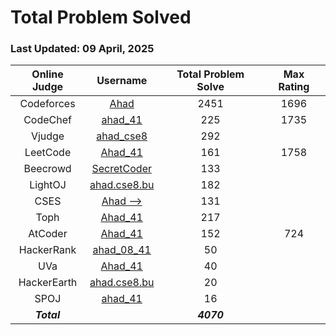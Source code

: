 # Total Problem Solved
### Last Updated: 09 April, 2025

| Online Judge | Username | Total Problem Solve | Max Rating |
|:------------:|:--------:|:-----------:|:----------:|
| Codeforces   | [Ahad](https://codeforces.com/profile/Ahad)                                  | 2451 | 1696 |
| CodeChef     | [ahad_41](https://www.codechef.com/users/ahad_41)                            | 225  | 1735 |
| Vjudge       | [ahad_cse8](https://vjudge.net/user/ahad_cse8)                               | 292  |
| LeetCode     | [Ahad_41](https://leetcode.com/u/Ahad_41)                                    | 161  | 1758 |
| Beecrowd     | [SecretCoder](https://judge.beecrowd.com/en/profile/646529)                  | 133  |
| LightOJ      | [ahad.cse8.bu](https://lightoj.com/user/ahad.cse8.bu)                        | 182  |
| CSES         | [Ahad -->](https://cses.fi/user/134325)                                      | 131  |
| Toph         | [Ahad_41](https://toph.co/u/Ahad_41)                                         | 217  |
| AtCoder      | [Ahad_41](https://atcoder.jp/users/Ahad_41)                                  | 152   | 724  |
| HackerRank   | [ahad_08_41](https://www.hackerrank.com/profile/ahad_08_41)                  | 50   |
| UVa          | [Ahad_41](https://onlinejudge.org/index.php?option=com_comprofiler&Itemid=3) | 40   |
| HackerEarth  | [ahad.cse8.bu](https://www.hackerearth.com/@ahad.cse8.bu)                    | 20   |  
| SPOJ         | [ahad_41](https://www.spoj.com/myaccount/)                                   | 16   |
| ***Total***  |                                                                              | ***4070*** |
